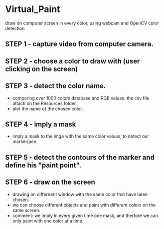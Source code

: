 # Virtual_Paint
draw on computer screen in every color, using webcam and OpenCV color detection

## STEP 1 - capture video from computer camera.
## STEP 2 - choose a color to draw with (user clicking on the screen)
## STEP 3 - detect the color name.
* comparing over 1000 colors database and RGB values. the csv file attach on the Resources folder.
* plot the name of the chosen color.
## STEP 4 - imply a mask
* imply a mask to the imge with the same color values, to detect our marker/pen.
## STEP 5 - detect the contours of the marker and define his "paint point".
## STEP 6 - draw on the screen
 * drawing on differnent window with the same color that have been chosen.
 * we can choose different objects and paint with different colors on the same screen.
 * comment: we imply in every given time one mask, and therfore we can only paint with one color at a time.
